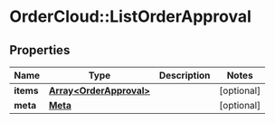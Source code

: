 # OrderCloud::ListOrderApproval

## Properties
Name | Type | Description | Notes
------------ | ------------- | ------------- | -------------
**items** | [**Array&lt;OrderApproval&gt;**](OrderApproval.md) |  | [optional] 
**meta** | [**Meta**](Meta.md) |  | [optional] 


